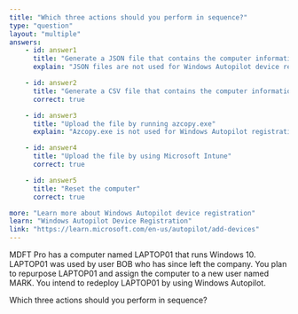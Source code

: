 ```yaml
---
title: "Which three actions should you perform in sequence?"
type: "question"
layout: "multiple"
answers:
    - id: answer1
      title: "Generate a JSON file that contains the computer information"
      explain: "JSON files are not used for Windows Autopilot device registration."

    - id: answer2
      title: "Generate a CSV file that contains the computer information"
      correct: true

    - id: answer3
      title: "Upload the file by running azcopy.exe"
      explain: "Azcopy.exe is not used for Windows Autopilot registration."

    - id: answer4
      title: "Upload the file by using Microsoft Intune"
      correct: true

    - id: answer5
      title: "Reset the computer"
      correct: true

more: "Learn more about Windows Autopilot device registration"
learn: "Windows Autopilot Device Registration"
link: "https://learn.microsoft.com/en-us/autopilot/add-devices"
---
```

MDFT Pro has a computer named LAPTOP01 that runs Windows 10. LAPTOP01 was used by user BOB who has since left the company. You plan to repurpose LAPTOP01 and assign the computer to a new user named MARK. You intend to redeploy LAPTOP01 by using Windows Autopilot.

Which three actions should you perform in sequence?
